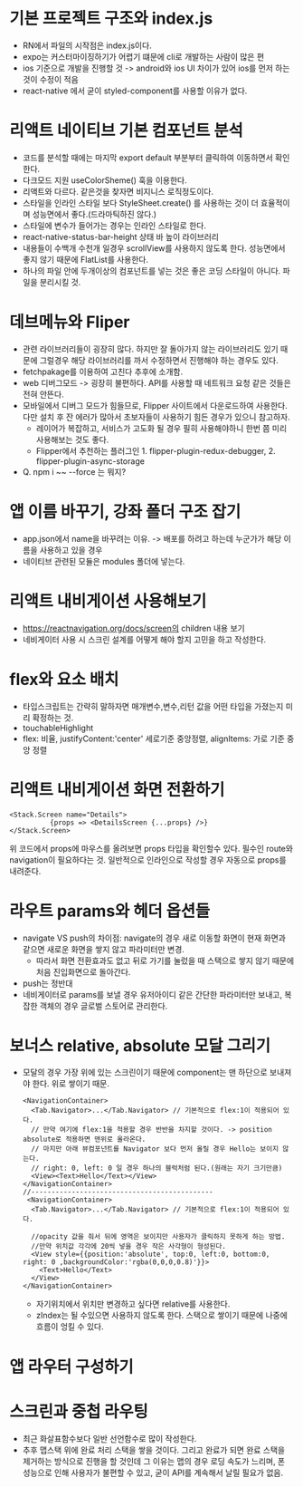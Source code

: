 # 기본 프로젝트 구조와 index.js

- RN에서 파일의 시작점은 index.js이다.
- expo는 커스터마이징하기가 어렵기 떄문에 cli로 개발하는 사람이 많은 편
- ios 기준으로 개발을 진행할 것 -> android와 ios UI 차이가 있어 ios를 먼저 하는 것이 수정이 적음
- react-native 에서 굳이 styled-component를 사용할 이유가 없다.

# 리액트 네이티브 기본 컴포넌트 분석

- 코드를 분석할 때에는 마지막 export default 부분부터 클릭하여 이동하면서 확인한다.
- 다크모드 지원 useColorSheme() 훅을 이용한다.
- 리액트와 다르다. 같은것을 찾자면 비지니스 로직정도이다.
- 스타일을 인라인 스타일 보다 StyleSheet.create() 를 사용하는 것이 더 효율적이며 성능면에서 좋다.(드라마틱하진 않다.)
- 스타일에 변수가 들어가는 경우는 인라인 스타일로 한다.
- react-native-status-bar-height 상태 바 높이 라이브러리
- 내용들이 수백개 수천개 일경우 scrollView를 사용하지 않도록 한다. 성능면에서 좋지 않기 때문에 FlatList를 사용한다.
- 하나의 파일 안에 두개이상의 컴포넌트를 넣는 것은 좋은 코딩 스타일이 아니다. 파일을 분리시킬 것.

# 데브메뉴와 Fliper

- 관련 라이브러리들이 굉장히 많다. 하지만 잘 돌아가지 않는 라이브러리도 있기 때문에 그럴경우 해당 라이브러리를 까서 수정하면서 진행해야 하는 경우도 있다.
- fetchpakage를 이용하여 고친다 추후에 소개함.
- web 디버그모드 -> 굉장히 불편하다. API를 사용할 때 네트워크 요청 같은 것들은 전혀 안뜬다.
- 모바일에서 디버그 모드가 힘들므로, Flipper 사이트에서 다운로드하여 사용한다. 다만 설치 후 잔 에러가 많아서 초보자들이 사용하기 힘든 경우가 있으니 참고하자.
  - 레이어가 복잡하고, 서비스가 고도화 될 경우 필히 사용해야하니 한번 쯤 미리 사용해보는 것도 좋다.
  - Flipper에서 추천하는 플러그인 1. flipper-plugin-redux-debugger, 2. flipper-plugin-async-storage
- Q. npm i ~~ --force 는 뭐지?

# 앱 이름 바꾸기, 강좌 폴더 구조 잡기

- app.json에서 name을 바꾸려는 이유. -> 배포를 하려고 하는데 누군가가 해당 이름을 사용하고 있을 경우
- 네이티브 관련된 모듈은 modules 폴더에 넣는다.

# 리액트 내비게이션 사용해보기

- https://reactnavigation.org/docs/screen의 children 내용 보기
- 네비게이터 사용 시 스크린 설계를 어떻게 해야 할지 고민을 하고 작성한다.

# flex와 요소 배치

- 타입스크립트는 간략히 말하자면 매개변수,변수,리턴 값을 어떤 타입을 가졌는지 미리 확정하는 것.
- touchableHighlight
- flex: 비율, justifyContent:'center' 세로기준 중앙정렬, alignItems: 가로 기준 중앙 정렬

# 리액트 내비게이션 화면 전환하기

```
<Stack.Screen name="Details">
          {props => <DetailsScreen {...props} />}
</Stack.Screen>
```

위 코드에서 props에 마우스를 올려보면 props 타입을 확인할수 있다. 필수인 route와 navigation이 필요하다는 것.
일반적으로 인라인으로 작성할 경우 자동으로 props를 내려준다.

# 라우트 params와 헤더 옵션들

- navigate VS push의 차이점: navigate의 경우 새로 이동할 화면이 현재 화면과 같으면 새로운 화면을 쌓지 않고 파라미터만 변경.
  - 따라서 화면 전환효과도 없고 뒤로 가기를 눌렀을 때 스택으로 쌓지 않기 때문에 처음 진입화면으로 돌아간다.
- push는 정반대
- 네비게이터로 params를 보낼 경우 유저아이디 같은 간단한 파라미터만 보내고, 복잡한 객체의 경우 글로벌 스토어로 관리한다.

# 보너스 relative, absolute 모달 그리기

- 모달의 경우 가장 위에 있는 스크린이기 때문에 component는 맨 하단으로 보내져야 한다. 위로 쌓이기 때문.

  ```
  <NavigationContainer>
    <Tab.Navigator>...</Tab.Navigator> // 기본적으로 flex:1이 적용되어 있다.
    // 만약 여기에 flex:1을 적용할 경우 반반을 차지할 것이다. -> position absolute로 적용하면 맨위로 올라온다.
    // 마지만 아래 뷰컴포넌트를 Navigator 보다 먼저 올릴 경우 Hello는 보이지 않는다.
    // right: 0, left: 0 일 경우 하나의 블럭처럼 된다.(원래는 자기 크기만큼)
    <View><Text>Hello</Text></View>
  </NavigationContainer>
  //---------------------------------------------
   <NavigationContainer>
    <Tab.Navigator>...</Tab.Navigator> // 기본적으로 flex:1이 적용되어 있다.

    //opacity 값을 줘서 뒤에 영역은 보이지만 사용자가 클릭하지 못하게 하는 방법.
    //만약 위치값 각각에 20씩 넣을 경우 작은 사각형이 형성된다.
    <View style={{position:'absolute', top:0, left:0, bottom:0, right: 0 ,backgroundColor:'rgba(0,0,0,0.8)'}}>
      <Text>Hello</Text>
    </View>
  </NavigationContainer>
  ```

  - 자기위치에서 위치만 변경하고 싶다면 relative를 사용한다.
  - zIndex는 될 수있으면 사용하지 않도록 한다. 스택으로 쌓이기 때문에 나중에 흐름이 엉킬 수 있다.

# 앱 라우터 구성하기

# 스크린과 중첩 라우팅

- 최근 화살표함수보다 일반 선언함수로 많이 작성한다.
- 추후 맵스택 위에 완료 처리 스택을 쌓을 것이다. 그리고 완료가 되면 완료 스택을 제거하는 방식으로 진행을 할 것인데 그 이유는 맵의 경우 로딩 속도가
  느리며, 폰 성능으로 인해 사용자가 불편할 수 있고, 굳이 API를 계속해서 날릴 필요가 없음.
